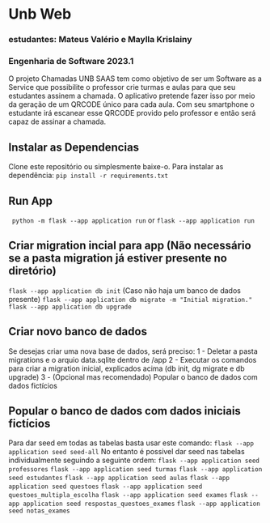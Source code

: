 # Unb Web
### estudantes: Mateus Valério e Maylla Krislainy
### Engenharia de Software 2023.1

O projeto Chamadas UNB SAAS tem como objetivo de ser um Software as a Service que possibilite o professor crie turmas e aulas para que seu estudantes assinem a chamada. O aplicativo pretende fazer isso por meio da geração de um QRCODE único para cada aula. Com seu smartphone o estudante irá escanear esse QRCODE provido pelo professor e então será capaz de assinar a chamada.

## Instalar as Dependencias

Clone este repositório ou simplesmente baixe-o. Para instalar as dependência: `pip install -r requirements.txt`

## Run App

` python -m flask --app application run` or `flask --app application run`

## Criar migration incial para app (Não necessário se a pasta migration já estiver presente no diretório)

`flask --app application db init` (Caso não haja um banco de dados presente) `flask --app application db migrate -m "Initial migration."` `flask --app application db upgrade`

## Criar novo banco de dados

Se desejas criar uma nova base de dados, será preciso:
1 - Deletar a pasta migrations e o arquio data.sqlite dentro de /app
2 - Executar os comandos para criar a migration inicial, explicados acima (db init, dg migrate e db upgrade)
3 - (Opcional mas recomendado) Popular o banco de dados com dados fictícios

## Popular o banco de dados com dados iniciais fictícios
Para dar seed em todas as tabelas basta usar este comando: `flask --app application seed seed-all`
No entanto é possivel dar seed nas tabelas individualmente seguindo a seguinte ordem:
`flask --app application seed professores`
`flask --app application seed turmas`
`flask --app application seed estudantes` 
`flask --app application seed aulas`
`flask --app application seed questoes`
`flask --app application seed questoes_multipla_escolha`
`flask --app application seed exames` 
`flask --app application seed respostas_questoes_exames`
`flask --app application seed notas_exames`

